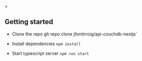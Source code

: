 <
## Getting started
- Clone the repo
gh repo clone jfontirroig/api-couchdb-nestjs`

- Install dependencies
`npm install`

- Start typescript server
`npm run start`
